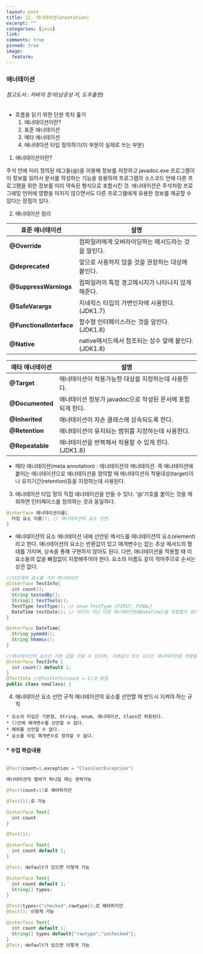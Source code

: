 ```yaml
---
layout: post
title: 12. 애너테이션(annotation)
excerpt: ""
categories: [java]
link:
comments: true
pinned: true
image:
  feature:
---
```

### 애너테이션
###### 참고도서 : 자바의 정석(남궁성 저, 도우출판)

* 흐름을 읽기 위한 단원 목차 훑기
  1. 애너테이션이란?
  2. 표준 애너테이션
  3. 메타 애너테이션
  4. 애너테이션 타입 정의하기(이 부분이 실제로 쓰는 부분)

1. 애너테이션이란?

주석 안에 미리 정의된 태그들(@)을 이용해 정보를 저장하고 javadoc.exe 프로그램이 이 정보를 읽어서 문서를 작성하는 기능을 응용하여 프로그램의 소스코드 안에 다른 프로그램을 위한 정보를 미리 약속된 형식으로 포함시킨 것. 애너테이션은 주석처럼 프로그래밍 언어에 영향을 미치지 않으면서도 다른 프로그램에게 유용한 정보를 제공할 수 있다는 장점이 있다.

2. 애너테이션 정리

| <center>표준 애너테이션</center> | <center>설명</center>                 |
| :------------------------ | :---------------------------------- |
| **@Override**             | 컴파일러에게 오버라이딩하는 메서드라는 것을 알린다.        |
| **@deprecated**           | 앞으로 사용하지 않을 것을 권장하는 대상에 붙인다.        |
| **@SuppressWarnings**     | 컴파일러의 특정 경고메시지가 나타나지 않게 해준다.        |
| **@SafeVarargs**          | 지네릭스 타입의 가변인자에 사용한다.(JDK1.7)        |
| **@FunctionalInterface**  | 함수형 인터페이스라는 것을 알린다.(JDK1.8)         |
| **@Native**               | native메서드에서 참조되는 상수 앞에 붙인다.(JDK1.8) |

| <center>메타 애너테이션</center> | <center>설명</center>                  |
| :------------------------ | :----------------------------------- |
| **@Target**               | 애너테이션이 적용가능한 대상을 지정하는데 사용한다.         |
| **@Documented**           | 애너테이션 정보가 javadoc으로 작성된 문서에 포함되게 한다. |
| **@Inherited**            | 애너테이션이 자손 클래스에 상속되도록 한다.             |
| **@Retention**            | 애너테이션이 유지되는 범위를 지정하는데 사용한다.          |
| **@Repeatable**           | 애너테이션을 반복해서 적용할 수 있게 한다.(JDK1.8)     |

* 메타 애너테이션(meta annotation) : 애너테이션의 애너테이션. 즉 애너테이션에 붙이는 애너테이션으로 애너테이션을 정의할 때 애너테이션의 적용대상(target)이나 유지기간(retention)등을 지정하는데 사용된다.

3. 애너테이션 타입 정의
  직접 애너테이션을 만들 수 있다. '@'기호를 붙이는 것을 제외하면 인터페이스를 정의하는 것과 동일하다.

~~~java
@interface 애너테이션이름{
  타입 요소 이름(); // 애너테이션의 요소 선언.
}
~~~

* 애너테이션의 요소
  애너테이션 내에 선언된 메서드를 애너테이션의 요소(element)라고 한다. 애너테이션의 요소는 반환값이 있고 매개변수는 없는 추상 메서드의 형태를 가지며, 상속을 통해 구현하지 않아도 된다. 다만, 애너테이션을 적용할 때 이 요소들의 값을 빠짐없이 지정해주어야 한다. 요소의 이름도 같이 적어주므로 순서는 상관 없다.

~~~java
//다섯개의 요소를 가진 애너테이션
@interface TestInfo{
  int count();
  String testedBy();
  String[] testTools();
  TestType testType(); // enum TestType {FIRST, FINAL}
  DateTime testDate(); // 자신이 아닌 다른 애너테이션(@DateTime)을 포함할수 있다.
}

@interface DateTime{
  String yymmdd();
  String hhmmss();
}

//애너테이션의 요소는 기본 값을 가질 수 있으며, 기본값이 있는 요소는 애너테이션을 적용할 때 값을 지정하지 않으면 기본값 사용(기본값은 null을 제외한 모든 리터럴이 가능)
@interface TestInfo {
  int count() default 1;
}
@TestInfo //@TestInfo(count = 1)과 동일
public class newClass{ }
~~~

4. 애너테이션 요소 선언 규칙
  애너테이션의 요소를 선언할 때 반드시 지켜야 하는 규칙
```
* 요소의 타입은 기본형, String, enum, 애너테이션, Class만 허용된다.
* ()안에 매개변수를 선언할 수 없다.
* 예외를 선언할 수 없다.
* 요소를 타입 매개변수로 정의할 수 없다.
```

<h4>* 수업 복습내용</h4>

~~~java

@Test(count=1,exception = "ClassCastException")

애너테이션의 멤버가 하나일 때는 생략가능

@Test(count=1)로 해야하지만

@Test(1);로 가능

@interface Text{
  int count
}

@Test(1);

@interface Text{
  int count default 1;
}

@Test; default가 있으면 이렇게 가능

@interface Text{
  int count default 1;
  String[] types;
}

@Test(types={"checked",rawtype});로 해야하지만
@test(); 이렇게 가능

@interface Text{
  int count default 1;
  String[] types default{"rawtype","unchecked"};
}
@Test; default가 있으면 이렇게 가능
~~~
